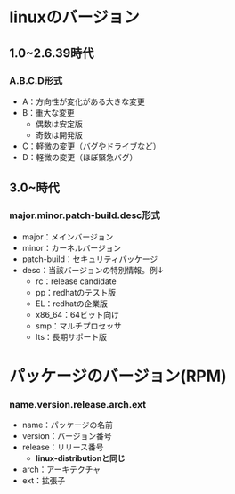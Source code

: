 # linuxのバージョン



## 1.0~2.6.39時代



### A.B.C.D形式

 - A：方向性が変化がある大きな変更
 - B：重大な変更
   - 偶数は安定版
   - 奇数は開発版
 - C：軽微の変更（バグやドライブなど）
 - D：軽微の変更（ほぼ緊急バグ）



## 3.0~時代


### major.minor.patch-build.desc形式

 - major：メインバージョン
 - minor：カーネルバージョン
 - patch-build：セキュリティパッケージ
 - desc：当該バージョンの特別情報。例↓ 
   - rc：release candidate
   - pp：redhatのテスト版
   - EL：redhatの企業版
   - x86_64：64ビット向け
   - smp：マルチプロセッサ
   - lts：長期サポート版



# パッケージのバージョン(RPM)



### name.version.release.arch.ext

 - name：パッケージの名前
 - version：バージョン番号
 - release：リリース番号
   - **linux-distributionと同じ**
 - arch：アーキテクチャ
 - ext：拡張子